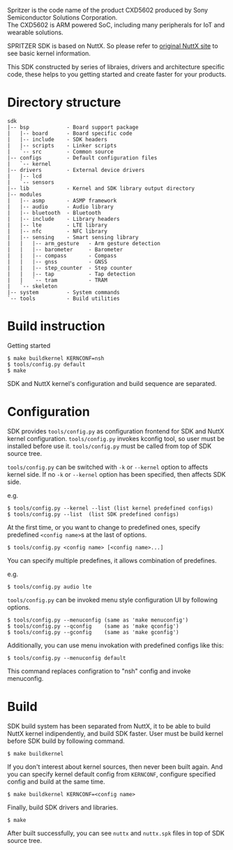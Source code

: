 Spritzer is the code name of the product CXD5602 produced by Sony Semiconductor
Solutions Corporation.  
The CXD5602 is ARM powered SoC, including many peripherals for IoT and
wearable solutions.
  
SPRITZER SDK is based on NuttX. So please refer to [original NuttX site](http://www.nuttx.org/) to see basic
kernel information.

This SDK constructed by series of libraies, drivers and architecture specific
code, these helps to you getting started and create faster for your products.


# Directory structure

```
sdk
|-- bsp            - Board support package
|   |-- board      - Board specific code
|   |-- include    - SDK headers
|   |-- scripts    - Linker scripts
|   `-- src        - Common source
|-- configs        - Default configuration files
|   `-- kernel
|-- drivers        - External device drivers
|   |-- lcd
|   `-- sensors
|-- lib            - Kernel and SDK library output directory
|-- modules
|   |-- asmp       - ASMP framework
|   |-- audio      - Audio library
|   |-- bluetooth  - Bluetooth
|   |-- include    - Library headers
|   |-- lte        - LTE library
|   |-- nfc        - NFC library
|   |-- sensing    - Smart sensing library
|   |   |-- arm_gesture   - Arm gesture detection
|   |   |-- barometer     - Barometer
|   |   |-- compass       - Compass
|   |   |-- gnss          - GNSS
|   |   |-- step_counter  - Step counter
|   |   |-- tap           - Tap detection
|   |   `-- tram          - TRAM
|   `-- skeleton
|-- system         - System commands
`-- tools          - Build utilities
```

# Build instruction

Getting started

```
$ make buildkernel KERNCONF=nsh
$ tools/config.py default
$ make
```

SDK and NuttX kernel's configuration and build sequence are separated.

# Configuration

SDK provides `tools/config.py` as configuration frontend for SDK and NuttX
kernel configuration. `tools/config.py` invokes kconfig tool, so user must
be installed before use it.
`tools/config.py` must be called from top of SDK source tree.

`tools/config.py` can be switched with `-k` or `--kernel` option to affects
kernel side.
If no `-k` or `--kernel` option has been specified, then affects SDK side.

e.g.
```
$ tools/config.py --kernel --list (list kernel predefined configs)
$ tools/config.py --list  (list SDK predefined configs)
```

At the first time, or you want to change to predefined ones, specify
predefined `<config name>`s at the last of options.

```
$ tools/config.py <config name> [<config name>...]
```

You can specify multiple predefines, it allows combination of predefines.

e.g.
```
$ tools/config.py audio lte
```

`tools/config.py` can be invoked menu style configuration UI by following
options.

```
$ tools/config.py --menuconfig (same as 'make menuconfig')
$ tools/config.py --qconfig    (same as 'make qconfig')
$ tools/config.py --gconfig    (same as 'make gconfig')
```

Additionally, you can use menu invokation with predefined configs like this:

```
$ tools/config.py --menuconfig default
```

This command replaces configration to "nsh" config and invoke menuconfig.

# Build

SDK build system has been separated from NuttX, it to be able to build NuttX
kernel indipendently, and build SDK faster.
User must be build kernel before SDK build by following command.

```
$ make buildkernel
```

If you don't interest about kernel sources, then never been built again.
And you can specify kernel default config from `KERNCONF`, configure specified
config and build at the same time.

```
$ make buildkernel KERNCONF=<config name>
```

Finally, build SDK drivers and libraries.

```
$ make
```

After built successfully, you can see `nuttx` and `nuttx.spk` files in top of
SDK source tree.
